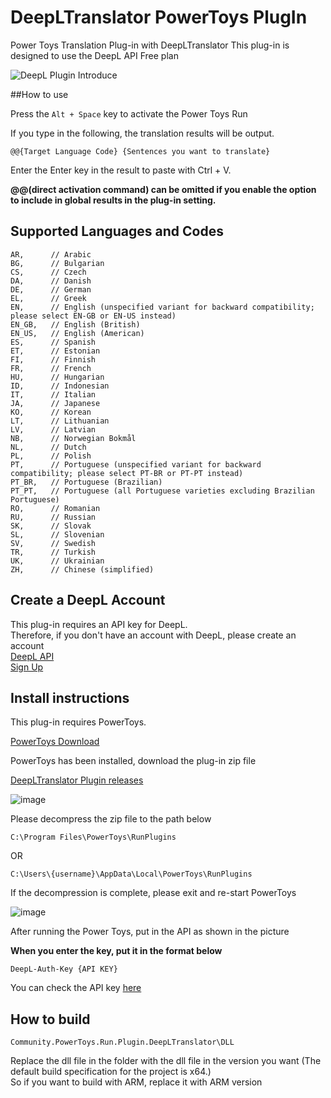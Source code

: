 # DeepLTranslator PowerToys PlugIn
Power Toys Translation Plug-in with DeepLTranslator
This plug-in is designed to use the DeepL API Free plan

![DeepL Plugin Introduce](https://github.com/patcher454/DeepLTranslatorPowerToys/assets/34996184/ba435959-6dd5-4315-94af-45a1b487306d)  

##How to use

Press the `Alt + Space` key to activate the Power Toys Run

If you type in the following, the translation results will be output.

```
@@{Target Language Code} {Sentences you want to translate}
```  

Enter the Enter key in the result to paste with Ctrl + V.

**@@(direct activation command) can be omitted if you enable the option to include in global results in the plug-in setting.**

## Supported Languages and Codes

```
AR,      // Arabic
BG,      // Bulgarian
CS,      // Czech
DA,      // Danish
DE,      // German
EL,      // Greek
EN,      // English (unspecified variant for backward compatibility; please select EN-GB or EN-US instead)
EN_GB,   // English (British)
EN_US,   // English (American)
ES,      // Spanish
ET,      // Estonian
FI,      // Finnish
FR,      // French
HU,      // Hungarian
ID,      // Indonesian
IT,      // Italian
JA,      // Japanese
KO,      // Korean
LT,      // Lithuanian
LV,      // Latvian
NB,      // Norwegian Bokmål
NL,      // Dutch
PL,      // Polish
PT,      // Portuguese (unspecified variant for backward compatibility; please select PT-BR or PT-PT instead)
PT_BR,   // Portuguese (Brazilian)
PT_PT,   // Portuguese (all Portuguese varieties excluding Brazilian Portuguese)
RO,      // Romanian
RU,      // Russian
SK,      // Slovak
SL,      // Slovenian
SV,      // Swedish
TR,      // Turkish
UK,      // Ukrainian
ZH,      // Chinese (simplified)
```

## Create a DeepL Account
This plug-in requires an API key for DeepL.  
Therefore, if you don't have an account with DeepL, please create an account  
[DeepL API](https://www.deepl.com/pro-api?cta=header-pro-api)  
[Sign Up](https://www.deepl.com/signup?cta=checkout)  

## Install instructions
This plug-in requires PowerToys.  

[PowerToys Download](https://learn.microsoft.com/ko-kr/windows/powertoys/install)  

PowerToys has been installed, download the plug-in zip file  

[DeepLTranslator Plugin releases](https://github.com/patcher454/DeepLTranslatorPowerToys/releases/)

![image](https://github.com/patcher454/DeepLTranslatorPowerToys/assets/34996184/a67ebe69-2ba7-4c05-814e-be1bb5bfd259)  

Please decompress the zip file to the path below  
```
C:\Program Files\PowerToys\RunPlugins
```
OR  
```
C:\Users\{username}\AppData\Local\PowerToys\RunPlugins
```  
If the decompression is complete, please exit and re-start PowerToys

![image](https://github.com/patcher454/DeepLTranslatorPowerToys/assets/34996184/143849c9-4288-4af2-acc0-24f59e272f33)  
  
After running the Power Toys, put in the API as shown in the picture  

**When you enter the key, put it in the format below**  

```
DeepL-Auth-Key {API KEY}
```
You can check the API key [here](https://www.deepl.com/your-account/keys)

## How to build

```
Community.PowerToys.Run.Plugin.DeepLTranslator\DLL
```
Replace the dll file in the folder with the dll file in the version you want (The default build specification for the project is x64.)  
So if you want to build with ARM, replace it with ARM version
